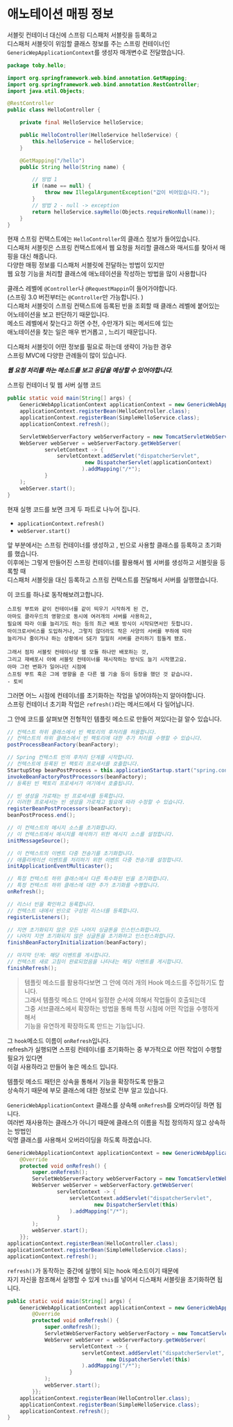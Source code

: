 # 애노테이션 매핑 정보 
서블릿 컨테이너 대신에 스프링 디스패처 서블릿을 등록하고  
디스패처 서블릿이 위임할 클래스 정보를 주는 스프링 컨테이너인  
`GenericWepApplicationContext`를 생성자 매개변수로 전달했습니다.  
  
```java
package toby.hello;

import org.springframework.web.bind.annotation.GetMapping;
import org.springframework.web.bind.annotation.RestController;
import java.util.Objects;

@RestController
public class HelloController {

    private final HelloService helloService;

    public HelloController(HelloService helloService) {
        this.helloService = helloService;
    }

    @GetMapping("/hello")
    public String hello(String name) {

        // 방법 1
        if (name == null) {
            throw new IllegalArgumentException("값이 비어있습니다.");
        }
        // 방법 2 - null -> exception
        return helloService.sayHello(Objects.requireNonNull(name));
    }
}
```  
  
현재 스프링 컨택스트에는 `HelloController`의 클래스 정보가 들어있습니다.  
디스패처 서블릿은 스프링 컨택스트에서 웹 요청을 처리할 클래스와 매서드를 찾아서 매핑을 대신 해줍니다.  
다양한 매핑 정보를 디스패처 서블릿에 전달하는 방법이 있지만  
웹 요청 기능을 처리할 클래스에 애노테이션을 작성하는 방법을 많이 사용합니다   
  
클래스 레벨에 `@Controller`나 `@RequestMappin`이 들어가야합니다.  
(스프링 3.0 버전부터는 `@Controller`만 가능합니다. )  
디스패처 서블릿이 스프링 컨택스트에 등록된 빈을 조회할 때 클래스 레벨에 붙어있는 어노테이션을 보고 판단하기 때문입니다.  
메소드 레벨에서 찾는다고 하면 수천, 수만개가 되는 메서드에 있는  
애노테이션을 찾는 일은 매우 번거롭고 , 느리기 때문입니다.  
  
디스패처 서블릿이 어떤 정보를 필요로 하는데 생략이 가능한 경우  
스프링 MVC에 다양한 관례들이 많이 있습니다.  
  
**_웹 요청 처리를 하는 메소드를 보고 응답을 예상할 수 있어야합니다._**

스프링 컨테이너 및 웹 서버 실행 코드  
```java
public static void main(String[] args) {
    GenericWebApplicationContext applicationContext = new GenericWebApplicationContext();
    applicationContext.registerBean(HelloController.class);
    applicationContext.registerBean(SimpleHelloService.class);
    applicationContext.refresh();

    ServletWebServerFactory webServerFactory = new TomcatServletWebServerFactory();
    WebServer webServer = webServerFactory.getWebServer(
            servletContext -> {
                servletContext.addServlet("dispatcherServlet",
                         new DispatcherServlet(applicationContext)
                        ).addMapping("/*");
            }
    );
    webServer.start();
}
```  
현재 실행 코드를 보면 크게 두 파트로 나누어 집니다.  
+ `applicationContext.refresh()`  
+ `webServer.start()`  
  
앞 부분에서는 스프링 컨테이너를 생성하고 , 빈으로 사용할 클래스를 등록하고 초기화를 했습니다.  
이후에는 그렇게 만들어진 스프링 컨테이너를 활용해서 웹 서버를 생성하고 서블릿을 등록할 때  
디스패처 서블릿을 대신 등록하고 스프링 컨택스트를 전달해서 서버를 실행했습니다.  
  
이 코드를 하나로 동작해보려고합니다.  
```text
스프링 부트와 같이 컨테이너를 같이 띄우기 시작하게 된 건, 
아마도 클라우드의 영향으로 동시에 여러개의 서버를 사용하고, 
필요에 따라 이를 늘리기도 하는 등의 최근 배포 방식이 시작되면서인 듯합니다. 
마이크로서비스를 도입하거나, 그렇지 않더라도 작은 사양의 서버를 부하에 따라 
늘리거나 줄이거나 하는 상황에서 SE가 일일히 서버를 관리하기 힘들게 됐죠.

그래서 점차 서블릿 컨테이너당 웹 모듈 하나만 배포하는 것, 
그리고 재배포시 아예 서블릿 컨테이너를 재시작하는 방식도 늘기 시작했고요. 
아마 그런 변화가 일어나던 시점에 
스프링 부트 혹은 그에 영향을 준 다른 웹 기술 등이 등장을 했던 것 같습니다.
- 토비
```   
그러면 어느 시점에 컨테이너를 초기화하는 작업을 넣어야하는지 알아야합니다.  
스프링 컨테이너 초기화 작업은 `refresh()`라는 메서드에서 다 일어납니다.  
  
그 안에 코드를 살펴보면 전형적인 템플릿 메소드로 만들어 져있다는걸 알수 있습니다.
```java
// 컨텍스트 하위 클래스에서 빈 팩토리의 후처리를 허용합니다.
// 컨텍스트의 하위 클래스에서 빈 팩토리에 대한 추가 처리를 수행할 수 있습니다.
postProcessBeanFactory(beanFactory);

// Spring 컨텍스트 빈의 후처리 단계를 시작합니다.
// 컨텍스트에 등록된 빈 팩토리 프로세서를 호출합니다.
StartupStep beanPostProcess = this.applicationStartup.start("spring.context.beans.post-process");
invokeBeanFactoryPostProcessors(beanFactory);
// 등록된 빈 팩토리 프로세서가 여기에서 호출됩니다.

// 빈 생성을 가로채는 빈 프로세서를 등록합니다.
// 이러한 프로세서는 빈 생성을 가로채고 필요에 따라 수정할 수 있습니다.
registerBeanPostProcessors(beanFactory);
beanPostProcess.end();

// 이 컨텍스트의 메시지 소스를 초기화합니다.
// 이 컨텍스트에서 메시지를 해석하기 위한 메시지 소스를 설정합니다.
initMessageSource();

// 이 컨텍스트의 이벤트 다중 전송기를 초기화합니다.
// 애플리케이션 이벤트를 처리하기 위한 이벤트 다중 전송기를 설정합니다.
initApplicationEventMulticaster();

// 특정 컨텍스트 하위 클래스에서 다른 특수화된 빈을 초기화합니다.
// 특정 컨텍스트 하위 클래스에 대한 추가 초기화를 수행합니다.
onRefresh();

// 리스너 빈을 확인하고 등록합니다.
// 컨텍스트 내에서 빈으로 구성된 리스너를 등록합니다.
registerListeners();

// 지연 초기화되지 않은 모든 나머지 싱글톤을 인스턴스화합니다.
// 나머지 지연 초기화되지 않은 싱글톤을 초기화하고 인스턴스화합니다.
finishBeanFactoryInitialization(beanFactory);

// 마지막 단계: 해당 이벤트를 게시합니다.
// 컨텍스트 새로 고침이 완료되었음을 나타내는 해당 이벤트를 게시합니다.
finishRefresh();
```  
> 템플릿 메소드를 활용하다보면 그 안에 여러 개의 Hook 메소드를 주입하기도 합니다.  
그래서 템플릿 메소드 안에서 일정한 순서에 의해서 작업들이 호출되는데  
그중 서브클래스에서 확장하는 방법을 통해 특정 시점에 어떤 작업을 수행하게 해서  
기능을 유연하게 확장하도록 만드는 기능입니다.  
  
그 `hook`메소드 이름이 `onRefresh`입니다.  
refresh가 실행되면 스프링 컨테이너를 초기화하는 중 부가적으로 어떤 작업이 수행할 필요가 있다면  
이걸 사용하라고 만들어 놓은 메소드 입니다.  

템플릿 메소드 패턴은 상속을 통해서 기능을 확장하도록 만들고  
상속하기 때문에 부모 클래스에 대한 정보로 전부 알고 있습니다.  
  
`GenericWebApplicationContext` 클래스를 상속해 `onRefresh`를 오버라이딩 하면 됩니다.  
여러번 재사용하는 클래스가 아니기 때문에 클래스의 이름을 직접 정의하지 않고 상속하는 방법인  
익명 클래스를 사용해서 오버라이딩을 하도록 하겠습니다.  
```java
GenericWebApplicationContext applicationContext = new GenericWebApplicationContext(){
    @Override
    protected void onRefresh() {
        super.onRefresh();
        ServletWebServerFactory webServerFactory = new TomcatServletWebServerFactory();
        WebServer webServer = webServerFactory.getWebServer(
                servletContext -> {
                    servletContext.addServlet("dispatcherServlet",
                            new DispatcherServlet(this)
                    ).addMapping("/*");
                }
        );
        webServer.start();
    }};
applicationContext.registerBean(HelloController.class);
applicationContext.registerBean(SimpleHelloService.class);
applicationContext.refresh();
```
`refresh()`가 동작하는 중간에 실행이 되는 hook 메소드이기 때문에  
자기 자신을 참조해서 실행할 수 있게 `this`를 넣어서 디스패처 서블릿을 초기화하면 됩니다.

```java
public static void main(String[] args) {
    GenericWebApplicationContext applicationContext = new GenericWebApplicationContext(){
        @Override
        protected void onRefresh() {
            super.onRefresh();
            ServletWebServerFactory webServerFactory = new TomcatServletWebServerFactory();
            WebServer webServer = webServerFactory.getWebServer(
                    servletContext -> {
                        servletContext.addServlet("dispatcherServlet",
                                new DispatcherServlet(this)
                        ).addMapping("/*");
                    }
            );
            webServer.start();
        }};
    applicationContext.registerBean(HelloController.class);
    applicationContext.registerBean(SimpleHelloService.class);
    applicationContext.refresh();
}
```